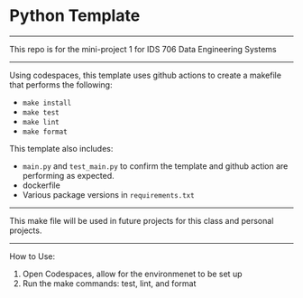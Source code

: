 # Python Template
---
This repo is for the mini-project 1 for IDS 706 Data Engineering Systems

---
Using codespaces, this template uses github actions to create a makefile that performs the following:
* `make install`
* `make test`
* `make lint`
* `make format`

This template also includes:
* `main.py` and `test_main.py` to confirm the template and github action are performing as expected.
* dockerfile
* Various package versions in `requirements.txt`

---

This make file will be used in future projects for this class and personal projects. 

---

How to Use:

1. Open Codespaces, allow for the environmenet to be set up
2. Run the make commands: test, lint, and format
